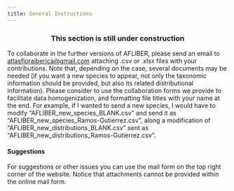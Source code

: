 ```yaml
---
title: General Instructions
---
```


<h3 style="text-align: center">This section is still under construction <i class="fa fa-drafting-compass"></i></h3> 

To collaborate in the further versions of AFLIBER, please send an email to 
atlasfloraiberica@gmail.com attaching .csv or .xlsx files with your contributions. 
Note that,
depending on the case, several documents may be needed (if you want a new 
species to appear, not only the taxonomic information should be provided, but 
also its related distributional information). Please consider to use the 
collaboration forms we provide to facilitate data homogenization, and formatting 
file titles with your name at the end. For example, if I wanted to send a new 
species, I would have to modify “AFLIBER_new_species_BLANK.csv” and send it as 
“AFLIBER_new_species_Ramos-Gutierrez.csv”, along a modification of 
“AFLIBER_new_distributions_BLANK.csv” sent as 
“AFLIBER_new_distributions_Ramos-Gutierrez.csv”.

#### Suggestions
For suggestions or other issues you can use the mail form on the top right 
corner of the website. Notice that attachments cannot be provided within 
the online mail form.
